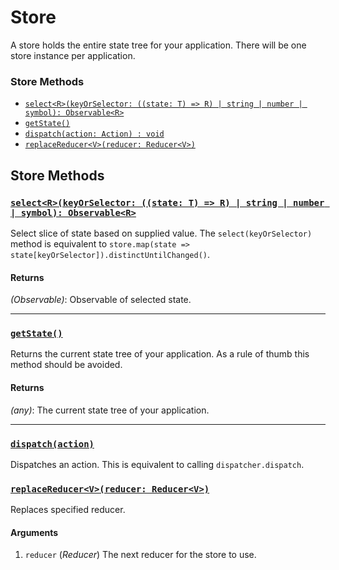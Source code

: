 # Store

A store holds the entire state tree for your application. There will be one store instance per application.  

### Store Methods

- [`select<R>(keyOrSelector: ((state: T) => R) | string | number | symbol): Observable<R>`](#select)
- [`getState()`](#getstate)
- [`dispatch(action: Action) : void`](#dispatch)
- [`replaceReducer<V>(reducer: Reducer<V>)`](#replaceReducer)

## Store Methods

### <a id='select'></a>[`select<R>(keyOrSelector: ((state: T) => R) | string | number | symbol): Observable<R>`](#select)

Select slice of state based on supplied value. The `select(keyOrSelector)` method is equivalent to `store.map(state => state[keyOrSelector]).distinctUntilChanged()`. 

#### Returns

*(Observable<R>)*: Observable of selected state.

<hr>

### <a id='getState'></a>[`getState()`](#getstate)

Returns the current state tree of your application. As a rule of thumb this method should be avoided.

#### Returns

*(any)*: The current state tree of your application.

<hr>

### <a id='dispatch'></a>[`dispatch(action)`](#dispatch)

Dispatches an action. This is equivalent to calling `dispatcher.dispatch`.

### <a id='replaceReducer'></a>[`replaceReducer<V>(reducer: Reducer<V>)`](#replaceReducer)

Replaces specified reducer. 

#### Arguments

1. `reducer` (*Reducer<V>*) The next reducer for the store to use.

